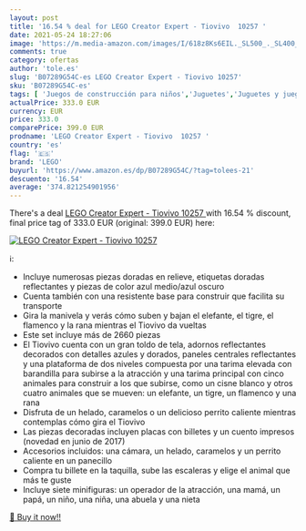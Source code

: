 ```yaml
---
layout: post
title: '16.54 % deal for LEGO Creator Expert - Tiovivo  10257 '
date: 2021-05-24 18:27:06
image: 'https://m.media-amazon.com/images/I/618z8Ks6EIL._SL500_._SL400_.jpg'
comments: true
category: ofertas
author: 'tole.es'
slug: 'B07289G54C-es LEGO Creator Expert - Tiovivo 10257'
sku: 'B07289G54C-es'
tags: [ 'Juegos de construcción para niños','Juguetes','Juguetes y juegos','lego', ]
actualPrice: 333.0 EUR
currency: EUR
price: 333.0
comparePrice: 399.0 EUR
prodname: 'LEGO Creator Expert - Tiovivo  10257 '
country: 'es'
flag: '🇪🇸'
brand: 'LEGO'
buyurl: 'https://www.amazon.es/dp/B07289G54C/?tag=tolees-21'
descuento: '16.54'
average: '374.821254901956'
---
```


There's a deal [LEGO Creator Expert - Tiovivo  10257 ](https://www.amazon.es/dp/B07289G54C/?tag=tolees-21)  with  16.54 % discount, final price tag of  333.0 EUR (original: 399.0 EUR) here:

[![LEGO Creator Expert - Tiovivo  10257 ](https://m.media-amazon.com/images/I/618z8Ks6EIL._SL500_._SL400_.jpg)](https://www.amazon.es/dp/B07289G54C/?tag=tolees-21)

ℹ️:

- Incluye numerosas piezas doradas en relieve, etiquetas doradas reflectantes y piezas de color azul medio/azul oscuro
- Cuenta también con una resistente base para construir que facilita su transporte
- Gira la manivela y verás cómo suben y bajan el elefante, el tigre, el flamenco y la rana mientras el Tiovivo da vueltas
- Este set incluye más de 2660 piezas
- El Tiovivo cuenta con un gran toldo de tela, adornos reflectantes decorados con detalles azules y dorados, paneles centrales reflectantes y una plataforma de dos niveles compuesta por una tarima elevada con barandilla para subirse a la atracción y una tarima principal con cinco animales para construir a los que subirse, como un cisne blanco y otros cuatro animales que se mueven: un elefante, un tigre, un flamenco y una rana
- Disfruta de un helado, caramelos o un delicioso perrito caliente mientras contemplas cómo gira el Tiovivo
- Las piezas decoradas incluyen placas con billetes y un cuento impresos (novedad en junio de 2017)
- Accesorios incluidos: una cámara, un helado, caramelos y un perrito caliente en un panecillo
- Compra tu billete en la taquilla, sube las escaleras y elige el animal que más te guste
- Incluye siete minifiguras: un operador de la atracción, una mamá, un papá, un niño, una niña, una abuela y una nieta

[🛒 Buy it now!!](https://www.amazon.es/dp/B07289G54C/?tag=tolees-21)
